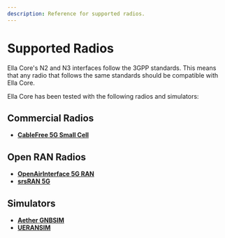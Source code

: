 ```yaml
---
description: Reference for supported radios.
---
```


# Supported Radios

Ella Core's N2 and N3 interfaces follow the 3GPP standards. This means that any radio that follows the same standards should be compatible with Ella Core.

Ella Core has been tested with the following radios and simulators:

## Commercial Radios

- **[CableFree 5G Small Cell](https://www.cablefree.net/5g-lte/5g-small-cell-base-station-radios/)**

## Open RAN Radios

- **[OpenAirInterface 5G RAN](https://openairinterface.org/)**
- **[srsRAN 5G](https://www.srslte.com/5g)**

## Simulators

- **[Aether GNBSIM](https://docs.aetherproject.org/master/onramp/gnbsim.html)**
- **[UERANSIM](https://github.com/aligungr/UERANSIM)**
